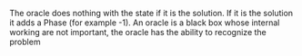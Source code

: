 The oracle does nothing with the state if it is the solution. If it is the solution it adds a Phase (for example -1). An oracle is a black box whose internal working are not important, the oracle has the ability to recognize the problem